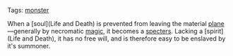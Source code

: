 Tags: [monster](Monsters)

When a [soul](Life and Death) is prevented from leaving the material [plane](Planes)—generally by necromatic [magic](Magic), it becomes a [specters](Specters). Lacking a [spirit](Life and Death), it has no free will, and is therefore easy to be enslaved by it's summoner.

